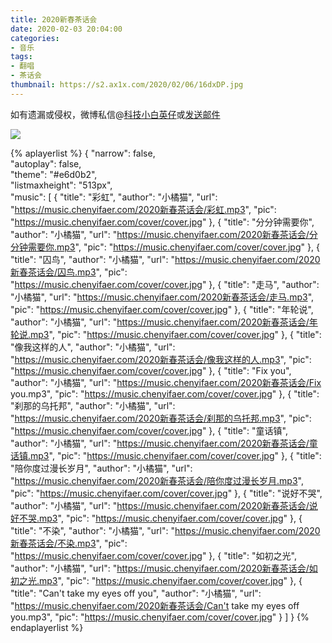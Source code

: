 ```yaml
---
title: 2020新春茶话会
date: 2020-02-03 20:04:00
categories:
- 音乐
tags:
- 翻唱
- 茶话会
thumbnail: https://s2.ax1x.com/2020/02/06/16dxDP.jpg
---
```


如有遗漏或侵权，微博私信@<a href="https://weibo.com/kjxbyz" target="_blank">科技小白英仔</a>或<a href="mailto:me@chenyifaer.com" target="_blank">发送邮件</a>

![](https://s2.ax1x.com/2020/02/06/16dxDP.jpg)

<!--more-->

{% aplayerlist %}
{
    "narrow": false,                          
    "autoplay": false,                         
    "theme": "#e6d0b2",	  
    "listmaxheight": "513px",                    
    "music": [
        {
            "title": "彩虹",
            "author": "小橘猫",
            "url": "https://music.chenyifaer.com/2020新春茶话会/彩虹.mp3",
            "pic": "https://music.chenyifaer.com/cover/cover.jpg"
        },
        {
            "title": "分分钟需要你",
            "author": "小橘猫",
            "url": "https://music.chenyifaer.com/2020新春茶话会/分分钟需要你.mp3",
            "pic": "https://music.chenyifaer.com/cover/cover.jpg"
        },
        {
            "title": "囚鸟",
            "author": "小橘猫",
            "url": "https://music.chenyifaer.com/2020新春茶话会/囚鸟.mp3",
            "pic": "https://music.chenyifaer.com/cover/cover.jpg"
        },
        {
            "title": "走马",
            "author": "小橘猫",
            "url": "https://music.chenyifaer.com/2020新春茶话会/走马.mp3",
            "pic": "https://music.chenyifaer.com/cover/cover.jpg"
        },
        {
            "title": "年轮说",
            "author": "小橘猫",
            "url": "https://music.chenyifaer.com/2020新春茶话会/年轮说.mp3",
            "pic": "https://music.chenyifaer.com/cover/cover.jpg"
        },
        {
            "title": "像我这样的人",
            "author": "小橘猫",
            "url": "https://music.chenyifaer.com/2020新春茶话会/像我这样的人.mp3",
            "pic": "https://music.chenyifaer.com/cover/cover.jpg"
        },
        {
            "title": "Fix you",
            "author": "小橘猫",
            "url": "https://music.chenyifaer.com/2020新春茶话会/Fix you.mp3",
            "pic": "https://music.chenyifaer.com/cover/cover.jpg"
        },
        {
            "title": "刹那的乌托邦",
            "author": "小橘猫",
            "url": "https://music.chenyifaer.com/2020新春茶话会/刹那的乌托邦.mp3",
            "pic": "https://music.chenyifaer.com/cover/cover.jpg"
        },
        {
            "title": "童话镇",
            "author": "小橘猫",
            "url": "https://music.chenyifaer.com/2020新春茶话会/童话镇.mp3",
            "pic": "https://music.chenyifaer.com/cover/cover.jpg"
        },
        {
            "title": "陪你度过漫长岁月",
            "author": "小橘猫",
            "url": "https://music.chenyifaer.com/2020新春茶话会/陪你度过漫长岁月.mp3",
            "pic": "https://music.chenyifaer.com/cover/cover.jpg"
        },
        {
            "title": "说好不哭",
            "author": "小橘猫",
            "url": "https://music.chenyifaer.com/2020新春茶话会/说好不哭.mp3",
            "pic": "https://music.chenyifaer.com/cover/cover.jpg"
        },
        {
            "title": "不染",
            "author": "小橘猫",
            "url": "https://music.chenyifaer.com/2020新春茶话会/不染.mp3",
            "pic": "https://music.chenyifaer.com/cover/cover.jpg"
        },
        {
            "title": "如初之光",
            "author": "小橘猫",
            "url": "https://music.chenyifaer.com/2020新春茶话会/如初之光.mp3",
            "pic": "https://music.chenyifaer.com/cover/cover.jpg"
        },
        {
            "title": "Can't take my eyes off you",
            "author": "小橘猫",
            "url": "https://music.chenyifaer.com/2020新春茶话会/Can't take my eyes off you.mp3",
            "pic": "https://music.chenyifaer.com/cover/cover.jpg"
        }
    ]
}
{% endaplayerlist %}
